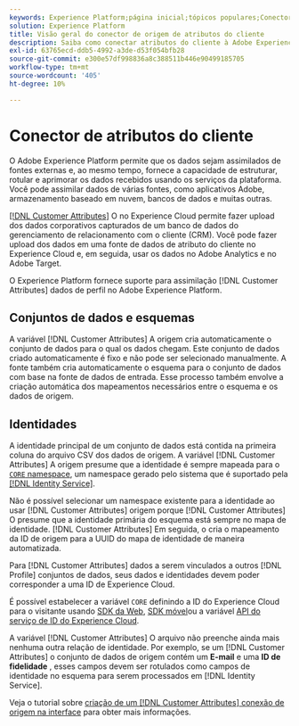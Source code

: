 ```yaml
---
keywords: Experience Platform;página inicial;tópicos populares;Conector de atributos do cliente
solution: Experience Platform
title: Visão geral do conector de origem de atributos do cliente
description: Saiba como conectar atributos do cliente à Adobe Experience Platform usando APIs ou a interface do usuário
exl-id: 63765ecd-ddb5-4992-a3de-d53f054bfb28
source-git-commit: e300e57df998836a8c388511b446e90499185705
workflow-type: tm+mt
source-wordcount: '405'
ht-degree: 10%

---
```


# Conector de atributos do cliente

O Adobe Experience Platform permite que os dados sejam assimilados de fontes externas e, ao mesmo tempo, fornece a capacidade de estruturar, rotular e aprimorar os dados recebidos usando os serviços da plataforma. Você pode assimilar dados de várias fontes, como aplicativos Adobe, armazenamento baseado em nuvem, bancos de dados e muitas outras.

[[!DNL Customer Attributes]](https://experienceleague.adobe.com/docs/core-services/interface/services/customer-attributes/attributes.html?lang=pt-BR) O no Experience Cloud permite fazer upload dos dados corporativos capturados de um banco de dados do gerenciamento de relacionamento com o cliente (CRM). Você pode fazer upload dos dados em uma fonte de dados de atributo do cliente no Experience Cloud e, em seguida, usar os dados no Adobe Analytics e no Adobe Target.

O Experience Platform fornece suporte para assimilação [!DNL Customer Attributes] dados de perfil no Adobe Experience Platform.

## Conjuntos de dados e esquemas

A variável [!DNL Customer Attributes] A origem cria automaticamente o conjunto de dados para o qual os dados chegam. Este conjunto de dados criado automaticamente é fixo e não pode ser selecionado manualmente. A fonte também cria automaticamente o esquema para o conjunto de dados com base na fonte de dados de entrada. Esse processo também envolve a criação automática dos mapeamentos necessários entre o esquema e os dados de origem.

## Identidades

A identidade principal de um conjunto de dados está contida na primeira coluna do arquivo CSV dos dados de origem. A variável [!DNL Customer Attributes] A origem presume que a identidade é sempre mapeada para o [`CORE` namespace](../../../identity-service/namespaces.md), um namespace gerado pelo sistema que é suportado pela [[!DNL Identity Service]](../../../identity-service/home.md).

Não é possível selecionar um namespace existente para a identidade ao usar [!DNL Customer Attributes] origem porque [!DNL Customer Attributes] O presume que a identidade primária do esquema está sempre no mapa de identidade. [!DNL Customer Attributes] Em seguida, o cria o mapeamento da ID de origem para a UUID do mapa de identidade de maneira automatizada.

Para [!DNL Customer Attributes] dados a serem vinculados a outros [!DNL Profile] conjuntos de dados, seus dados e identidades devem poder corresponder a uma ID de Experience Cloud.

É possível estabelecer a variável `CORE` definindo a ID do Experience Cloud para o visitante usando [SDK da Web](https://experienceleague.adobe.com/docs/experience-platform/edge/identity/overview.html), [SDK móvel](https://developer.adobe.com/client-sdks/documentation/mobile-core/identity/)ou a variável [API do serviço de ID do Experience Cloud](https://experienceleague.adobe.com/docs/id-service/using/intro/overview.html?lang=pt-BR).

A variável [!DNL Customer Attributes] O arquivo não preenche ainda mais nenhuma outra relação de identidade. Por exemplo, se um [!DNL Customer Attributes] o conjunto de dados de origem contém um **E-mail** e uma **ID de fidelidade** , esses campos devem ser rotulados como campos de identidade no esquema para serem processados em [!DNL Identity Service].

Veja o tutorial sobre [criação de um [!DNL Customer Attributes] conexão de origem na interface](../../tutorials/ui/create/adobe-applications/customer-attributes.md) para obter mais informações.
